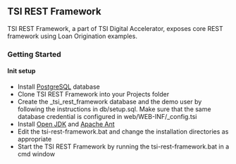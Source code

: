 ## TSI REST Framework

TSI REST Framework, a part of TSI Digital Accelerator, exposes core REST framework using Loan Origination examples.

### Getting Started

#### Init setup

- Install <a href="https://www.postgresql.org/download/">PostgreSQL</a> database
- Clone TSI REST Framework into your Projects folder
- Create the _tsi_rest_framework database and the demo user by following the instructions in db/setup.sql. Make sure that the same database credential is configured in web/WEB-INF/_config.tsi 
- Install <a href="https://openjdk.org/projects/jdk/17/">Open JDK</a> and <a href="https://ant.apache.org/bindownload.cgi">Apache Ant</a>
- Edit the tsi-rest-framework.bat and change the installation directories as appropriate
- Start the TSI REST Framework by running the tsi-rest-framework.bat in a cmd window

